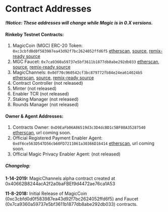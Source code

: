 # Contract Addresses

***!Notice: These addresses will change while Magic is in 0.X versions.***

#### Rinkeby Testnet Contracts:

1. MagicCoin (MGC) ERC-20 Token: `0xc3cbfd0d0f583987ea43d92f7bc2624052ffd6f5` 
[etherscan](https://rinkeby.etherscan.io/token/0xc3cbfd0d0f583987ea43d92f7bc2624052ffd6f5), 
[source](https://github.com/magic-network/magic-protocol/blob/master/contracts/token/MagicToken.sol),
[remix-ready source](https://github.com/magic-network/magic-protocol/blob/master/remix/MagicToken.sol)
1. MGC Faucet: `0x7ca9360a59737e5bf3611b1877db8abe292db033` 
[etherscan](https://rinkeby.etherscan.io/address/0x7ca9360a59737e5bf3611b1877db8abe292db033), 
[source](https://github.com/magic-network/magic-protocol/blob/master/contracts/token/MagicTokenFaucet.sol),
[remix-ready source](https://github.com/magic-network/magic-protocol/blob/master/remix/MagicTokenFaucet.sol)
1. MagicChannels: `0x0df70c960542cf3bc879772fb84e24ea614024b5` 
[etherscan](https://rinkeby.etherscan.io/address/0x0df70c960542cf3bc879772fb84e24ea614024b5), 
[source](https://github.com/magic-network/magic-protocol/blob/channels/contracts/channels/MagicChannels.sol),
[remix-ready source](https://github.com/magic-network/magic-protocol/blob/channels/remix/MagicChannels.sol)
1. Contract Controller (not released)
1. Minter (not released)
1. Enabler TCR (not released)
1. Staking Manager (not released)
1. Rounds Manager (not released)

#### Owner & Agent Addresses:
1. Contracts Owner: `0xD9EaFb06A86519d3c3D4dcBD1c5BF88A35287540` [etherscan](https://rinkeby.etherscan.io/address/0xD9EaFb06A86519d3c3D4dcBD1c5BF88A35287540), url coming soon.
1. Official Registered Payment Enabler Agent: `0xdf6ce563D547D56cb60FD7211061a30366D16414` [etherscan](https://rinkeby.etherscan.io/address/0xdf6ce563D547D56cb60FD7211061a30366D16414), url coming soon.
1. Official Magic Privacy Enabler Agent:  (not released)

##### Changelog:

**1-14-2019:** MagicChannels alpha contract created at 0x40662B8244acA2f2a0baFBEf9d4472ae76ca1A53

**11-8-2018:** Initial Release of MagicCoin (0xc3cbfd0d0f583987ea43d92f7bc2624052ffd6f5) and Faucet (0x7ca9360a59737e5bf3611b1877db8abe292db033) contracts.